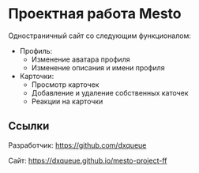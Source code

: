 # Проектная работа Mesto

Одностраничный сайт со следующим функционалом:
- Профиль:
  - Изменение аватара профиля
  - Изменение описания и имени профиля
- Карточки:
  - Просмотр карточек
  - Добавление и удаление собственных каточек
  - Реакции на карточки

## Ссылки

Разработчик: https://github.com/dxqueue

Сайт: https://dxqueue.github.io/mesto-project-ff

